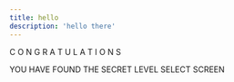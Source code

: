 ```yaml
---
title: hello
description: 'hello there'
---
```


C O N G R A T U L A T I O N S

YOU HAVE FOUND THE SECRET LEVEL SELECT SCREEN

